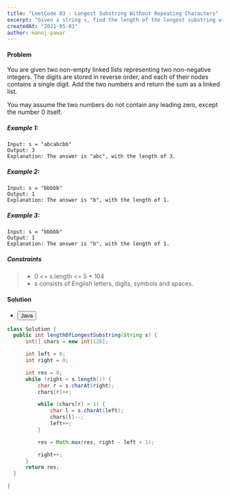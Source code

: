 ```yaml
---
title: "LeetCode 03 : Longest Substring Without Repeating Characters"
excerpt: "Given a string s, find the length of the longest substring without repeating characters."
createdAt: "2021-05-03"
author: manoj-pawar
---
```


#### Problem

You are given two non-empty linked lists representing two non-negative integers. The digits are stored in reverse order, and each of their nodes contains a single digit. Add the two numbers and return the sum as a linked list.

You may assume the two numbers do not contain any leading zero, except the number 0 itself.

##### Example 1:

```shell
Input: s = "abcabcbb"
Output: 3
Explanation: The answer is "abc", with the length of 3.
```

##### Example 2:

```shell
Input: s = "bbbbb"
Output: 1
Explanation: The answer is "b", with the length of 1.
```

##### Example 3:

```shell
Input: s = "bbbbb"
Output: 1
Explanation: The answer is "b", with the length of 1.
```

##### Constraints

> - 0 <= s.length <= 5 \* 104
> - s consists of English letters, digits, symbols and spaces.


#### Solution

<ul class="nav nav-tabs" id="myTab" role="tablist">
  <li class="nav-item" role="presentation">
    <button class="nav-link active" id="home-tab" data-bs-toggle="tab" data-bs-target="#home" type="button" role="tab" aria-controls="home" aria-selected="true">Java</button>
  </li>
</ul>
<div class="tab-content" id="myTabContent">
  <div class="tab-pane fade show active" id="home" role="tabpanel" aria-labelledby="home-tab">
  
  ```java
class Solution {
    public int lengthOfLongestSubstring(String s) {
        int[] chars = new int[128];

        int left = 0;
        int right = 0;

        int res = 0;
        while (right < s.length()) {
            char r = s.charAt(right);
            chars[r]++;

            while (chars[r] > 1) {
                char l = s.charAt(left);
                chars[l]--;
                left++;
            }

            res = Math.max(res, right - left + 1);

            right++;
        }
        return res;
    }

}
```

</div>
</div>